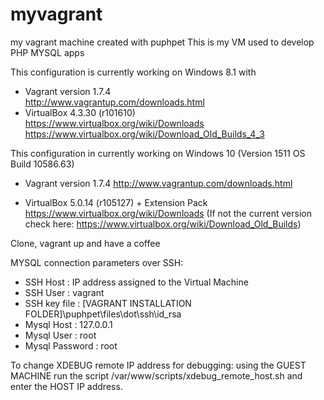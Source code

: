 # myvagrant
my vagrant machine created with puphpet
This is my VM used to develop PHP MYSQL apps

This configuration is currently working on Windows 8.1 with
- Vagrant version 1.7.4  
http://www.vagrantup.com/downloads.html
- VirtualBox 4.3.30 (r101610)  
https://www.virtualbox.org/wiki/Downloads     
https://www.virtualbox.org/wiki/Download_Old_Builds_4_3


This configuration in currently working on Windows 10 (Version 1511 OS Build 10586.63)

- Vagrant version 1.7.4
http://www.vagrantup.com/downloads.html

- VirtualBox 5.0.14 (r105127) + Extension Pack
https://www.virtualbox.org/wiki/Downloads
(If not the current version check here: https://www.virtualbox.org/wiki/Download_Old_Builds)

Clone, vagrant up and have a coffee

MYSQL connection parameters over SSH:
- SSH Host       : IP address assigned to the Virtual Machine
- SSH User       : vagrant
- SSH key file   : [VAGRANT INSTALLATION FOLDER]\puphpet\files\dot\ssh\id_rsa
- Mysql Host     : 127.0.0.1
- Mysql User     : root
- Mysql Password : root

To change XDEBUG remote IP address for debugging:
using the GUEST MACHINE run the script /var/www/scripts/xdebug_remote_host.sh and enter the HOST IP address.



